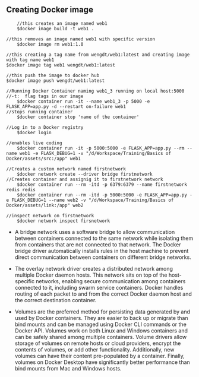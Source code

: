## Creating Docker image

```
    //this creates an image named web1
    $docker image build -t web1 .
``` 
```
//this removes an image named web1 with specific version
    $docker image rm web1:1.0
```

```
//this creating a tag name from wengdt/web1:latest and creating image with tag name web1
$docker image tag web1 wengdt/web1:latest
```

```
//this push the image to docker hub
$docker image push wengdt/web1:latest
```

```
//Running Docker Container naming web1_3 running on local host:5000
//-t:  flag tags in our image
    $docker container run -it --name web1_3 -p 5000 -e FLASK_APP=app.py -d --restart on-failure web1
//stops running container
    $docker container stop 'name of the container'
``` 

```
//Log in to a Docker registry
    $docker login
```
```
//enables live coding
    $docker container run -it -p 5000:5000 -e FLASK_APP=app.py --rm --name web1 -e FLASK_DEBUG=1 -v "/d/Workspace/Training/Basics of Docker/assets/src:/app" web1
``` 

```
//Creates a custom network named firstnetwork
    $docker network create --driver bridge firstnetwork
//Creates container and assignig it to firstnetwork network
    $docker container run --rm -itd -p 6379:6379 --name firstnetwork redis redis
    $docker container run --rm -itd -p 5000:5000 -e FLASK_APP=app.py -e FLASK_DEBUG=1 --name web2 -v "/d/Workspace/Training/Basics of Docker/assets/link:/app" web2

//inspect network on firstnetwork
    $docker network inspect firsnetwork
```
- A bridge network uses a software bridge to allow communication between containers connected to the same network while isolating them from containers that are not connected to that network. The Docker bridge driver automatically installs rules in the host machine to prevent direct communication between containers on different bridge networks.

- The overlay network driver creates a distributed network among multiple Docker daemon hosts. This network sits on top of the host-specific networks, enabling secure communication among containers connected to it, including swarm service containers. Docker handles routing of each packet to and from the correct Docker daemon host and the correct destination container.

- Volumes are the preferred method for persisting data generated by and used by Docker containers. They are easier to back up or migrate than bind mounts and can be managed using Docker CLI commands or the Docker API. Volumes work on both Linux and Windows containers and can be safely shared among multiple containers. Volume drivers allow storage of volumes on remote hosts or cloud providers, encrypt the contents of volumes, or add other functionality. Additionally, new volumes can have their content pre-populated by a container. Finally, volumes on Docker Desktop have significantly better performance than bind mounts from Mac and Windows hosts.